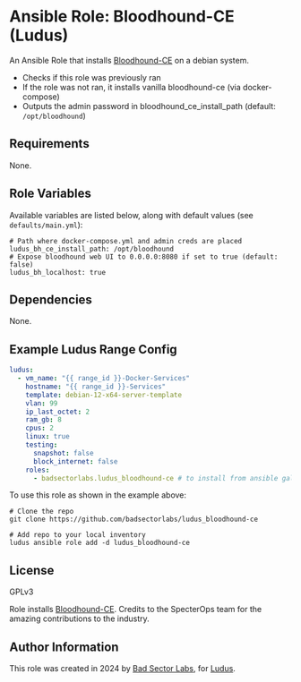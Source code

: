 # Ansible Role: Bloodhound-CE (Ludus)

An Ansible Role that installs [Bloodhound-CE](https://github.com/SpecterOps/BloodHound) on a debian system.

- Checks if this role was previously ran
- If the role was not ran, it installs vanilla bloodhound-ce (via docker-compose)
- Outputs the admin password in bloodhound_ce_install_path (default: `/opt/bloodhound`)

## Requirements

None.

## Role Variables

Available variables are listed below, along with default values (see `defaults/main.yml`):

    # Path where docker-compose.yml and admin creds are placed
    ludus_bh_ce_install_path: /opt/bloodhound
    # Expose bloodhound web UI to 0.0.0.0:8080 if set to true (default: false)
    ludus_bh_localhost: true

## Dependencies

None.

## Example Ludus Range Config

```yaml
ludus:
  - vm_name: "{{ range_id }}-Docker-Services"
    hostname: "{{ range_id }}-Services"
    template: debian-12-x64-server-template
    vlan: 99
    ip_last_octet: 2
    ram_gb: 8
    cpus: 2
    linux: true
    testing:
      snapshot: false
      block_internet: false
    roles:
      - badsectorlabs.ludus_bloodhound-ce # to install from ansible galaxy
```

To use this role as shown in the example above:

```
# Clone the repo
git clone https://github.com/badsectorlabs/ludus_bloodhound-ce

# Add repo to your local inventory
ludus ansible role add -d ludus_bloodhound-ce

```

## License

GPLv3

Role installs [Bloodhound-CE](https://github.com/SpecterOps/BloodHound). Credits to the SpecterOps team for the amazing contributions to the industry.

## Author Information

This role was created in 2024 by [Bad Sector Labs](https://badsectorlabs.com/), for [Ludus](https://ludus.cloud/).
